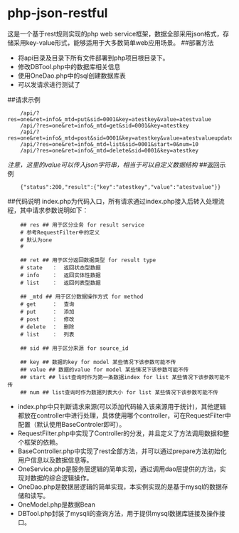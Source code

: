 # php-json-restful
这是一个基于rest规则实现的php web service框架，数据全部采用json格式，存储采用key-value形式，能够适用于大多数简单web应用场景。
##部署方法
- 将api目录及目录下所有文件部署到php项目根目录下。
- 修改DBTool.php中的数据库相关信息
- 使用OneDao.php中的sql创建数据库表
- 可以发请求进行测试了

##请求示例

```
    /api/?res=one&ret=info&_mtd=put&sid=0001&key=atestkey&value=atestvalue
    /api/?res=one&ret=info&_mtd=get&sid=0001&key=atestkey
    /api/?res=one&ret=info&_mtd=post&sid=0001&key=atestkey&value=atestvalueupdate
    /api/?res=one&ret=info&_mtd=list&sid=0001&start=0&num=10
    /api/?res=one&ret=info&_mtd=delete&sid=0001&key=atestkey
```
*注意，这里的value可以传入json字符串，相当于可以自定义数据结构*
##返回示例

```
    {"status":200,"result":{"key":"atestkey","value":"atestvalue"}}
```
##代码说明
index.php为代码入口，所有请求通过index.php接入后转入处理流程，其中请求参数说明如下：
```
    ## res ## 用于区分业务 for result service
    # 参考RequestFilter中的定义
    # 默认为one
    #

    ## ret ## 用于区分返回数据类型 for result type
    # state   ：  返回状态型数据
    # info    ：  返回实体性数据
    # list    ：  返回列表型数据

    ## _mtd ## 用于区分数据操作方式 for method
    # get     ：  查询
    # put     ：  添加
    # post    ：  修改
    # delete  ：  删除
    # list    ：  列表

    ## sid ## 用于区分来源 for source_id
    
    ## key ## 数据的key for model 某些情况下该参数可能不传
    ## value ## 数据的value for model 某些情况下该参数可能不传
    ## start ## list查询时作为第一条数据index for list 某些情况下该参数可能不传
    ## num ## list查询时作为数据列表大小 for list 某些情况下该参数可能不传
```
- index.php中只判断请求来源(可以添加代码输入该来源用于统计)，其他逻辑都放在controller中进行处理，具体使用哪个controller，可在RequestFilter中配置（默认使用BaseControler即可）。
- RequestFilter.php中实现了Controller的分发，并且定义了方法调用数据和整个框架的依赖。
- BaseController.php中实现了rest全部方法，并可以通过prepare方法初始化用户信息以及数据信息等。
- OneService.php是服务层逻辑的简单实现，通过调用dao层提供的方法，实现对数据的综合逻辑操作。
- OneDao.php是数据层逻辑的简单实现，本实例实现的是基于mysql的数据存储和读写。
- OneModel.php是数据Bean
- DBTool.php封装了mysqli的查询方法，用于提供mysql数据库链接及操作接口。
